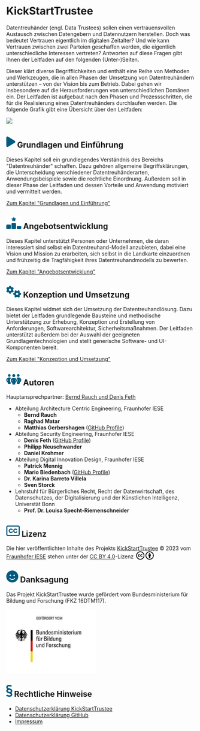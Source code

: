 # KickStartTrustee

Datentreuhänder (engl. Data Trustees) sollen einen vertrauensvollen Austausch zwischen Datengebern und Datennutzern herstellen. Doch was bedeutet Vertrauen eigentlich im digitalen Zeitalter? Und wie kann Vertrauen zwischen zwei Parteien geschaffen werden, die eigentlich unterschiedliche Interessen vertreten? Antworten auf diese Fragen gibt Ihnen der Leitfaden auf den folgenden (Unter-)Seiten.

Dieser klärt diverse Begrifflichkeiten und enthält eine Reihe von Methoden und Werkzeugen, die in allen Phasen der Umsetzung von Datentreuhändern unterstützen – von der Vision bis zum Betrieb. Dabei gehen wir insbesondere auf die Herausforderungen von unterschiedlichen Domänen ein. Der Leitfaden ist aufgebaut nach den Phasen und Prozessschritten, die für die Realisierung eines Datentreuhänders durchlaufen werden. Die folgende Grafik gibt eine Übersicht über den Leitfaden:

![](<./assets/images/Übersichtsgrafik.png>)

## ![](./assets/images/play.svg) Grundlagen und Einführung
Dieses Kapitel soll ein grundlegendes Verständnis des Bereichs "Datentreuhänder" schaffen. Dazu gehören allgemeine Begriffsklärungen, die Unterscheidung verschiedener Datentreuhänderarten, Anwendungsbeispiele sowie die rechtliche Einordnung. Außerdem soll in dieser Phase der Leitfaden und dessen Vorteile und Anwendung motiviert und vermittelt werden.

[Zum Kapitel "Grundlagen und Einführung"](Grundlagen%20und%20Einf%C3%BChrung/)

## ![](./assets/images/star.svg) Angebotsentwicklung
Dieses Kapitel unterstützt Personen oder Unternehmen, die daran interessiert sind selbst ein Datentreuhand-Modell anzubieten, dabei eine Vision und Mission zu erarbeiten, sich selbst in die Landkarte einzuordnen und frühzeitig die Tragfähigkeit ihres Datentreuhandmodells zu bewerten.

[Zum Kapitel "Angebotsentwicklung"](Angebotsentwicklung/)

## ![](./assets/images/gears.svg) Konzeption und Umsetzung
Dieses Kapitel widmet sich der Umsetzung der Datentreuhandlösung. Dazu bietet der Leitfaden grundlegende Bausteine und methodische Unterstützung zur Erhebung, Konzeption und Erstellung von Anforderungen, Softwarearchitektur, Sicherheitsmaßnahmen. Der Leitfaden unterstützt außerdem bei der Auswahl der geeigneten Grundlagentechnologien und stellt generische Software- und UI-Komponenten bereit.

[Zum Kapitel "Konzeption und Umsetzung"](Konzeption%20und%20Umsetzung/)

## ![](./assets/images/team.svg) Autoren

Hauptansprechpartner: [Bernd Rauch und Denis Feth](mailto:bernd.rauch@iese.fraunhofer.de;denis.feth@iese.fraunhofer.de?subject=KickStartTrustee)

- Abteilung Architecture Centric Engineering, Fraunhofer IESE
  - **Bernd Rauch**  
  - **Raghad Matar** 
  - **Matthias Gerbershagen** ([GitHub Profile](https://github.com/iesemtger))  
- Abteilung Security Engineering, Fraunhofer IESE
  - **Denis Feth** ([GitHub Profile](https://github.com/denis-feth-iese))  
  - **Philipp Neuschwander** 
  - **Daniel Krohmer**  
- Abteilung Digital Innovation Design, Fraunhofer IESE
  - **Patrick Mennig** 
  - **Mario Biedenbach** ([GitHub Profile](https://github.com/biedenba)) 
  - **Dr. Karina Barreto Villela** 
  - **Sven Storck** 
- Lehrstuhl für Bürgerliches Recht, Recht der Datenwirtschaft, des Datenschutzes, der Digitalisierung und der Künstlichen Intelligenz, Universtät Bonn
  - **Prof. Dr. Louisa Specht-Riemenschneider** 

## ![](./assets/images/cc_fa.svg) Lizenz
Die hier veröffentlichten Inhalte des Projekts [KickStartTrustee](https://fraunhofer-iese.github.io/KickStartTrustee) © 2023 vom [Fraunhofer IESE](https://www.iese.fraunhofer.de/) stehen unter der [CC BY 4.0](http://creativecommons.org/licenses/by/4.0/?ref=chooser-v1)-Lizenz <img style="height:22px!important;margin-left:3px;vertical-align:text-bottom;" src="./assets/images/cc.svg"><img style="height:22px!important;margin-left:3px;vertical-align:text-bottom;" src="./assets/images/by.svg">

## ![](./assets/images/smile.svg) Danksagung

Das Projekt KickStartTrustee wurde gefördert vom Bundesministerium für Bildung und Forschung (FKZ 16DTM117). 

![](./assets/images/bmbf_foerderlogo.jpg)

## ![](./assets/images/legal.svg) Rechtliche Hinweise
- [Datenschutzerklärung KickStartTrustee](https://www.kickstarttrustee.de/datenschutzerklaerung/)
- [Datenschutzerklärung GitHub](https://docs.github.com/de/site-policy/privacy-policies/github-privacy-statement)
- [Impressum](https://www.iese.fraunhofer.de/de/impressum.html)